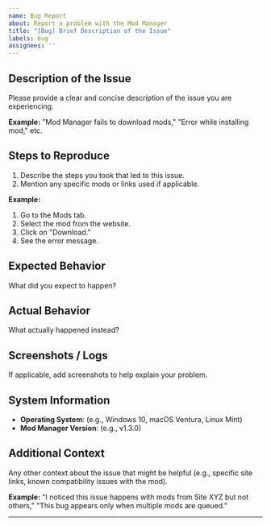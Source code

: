 ```yaml
---
name: Bug Report
about: Report a problem with the Mod Manager
title: "[Bug] Brief Description of the Issue"
labels: bug
assignees: ''
---
```


## Description of the Issue
Please provide a clear and concise description of the issue you are experiencing.

**Example:** "Mod Manager fails to download mods," "Error while installing mod," etc.

## Steps to Reproduce
1. Describe the steps you took that led to this issue.
2. Mention any specific mods or links used if applicable.

**Example:**
1. Go to the Mods tab.
2. Select the mod from the website.
3. Click on "Download."
4. See the error message.

## Expected Behavior
What did you expect to happen?

## Actual Behavior
What actually happened instead?

## Screenshots / Logs
If applicable, add screenshots to help explain your problem.

## System Information
- **Operating System**: (e.g., Windows 10, macOS Ventura, Linux Mint)
- **Mod Manager Version**: (e.g., v1.3.0)

## Additional Context
Any other context about the issue that might be helpful (e.g., specific site links, known compatibility issues with the mod).

**Example:** "I noticed this issue happens with mods from Site XYZ but not others," "This bug appears only when multiple mods are queued."

---